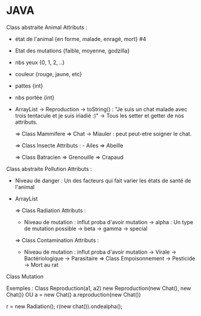 JAVA
====
Class abstraite Animal
Attributs :
- état de l'animal {en forme, malade, enragé, mort} #4
- Etat des mutations {faible, moyenne, godzilla}
- nbs yeux {0, 1, 2, ..}
- couleur {rouge, jaune, etc}
- pattes {int}
- nbs portée {int}
- ArrayList<Mutation>
-> Reproduction
-> toString() : "Je suis un chat malade avec trois tentacule et je suis iriadié :)"
-> Tous les setter et getter de nos attributs.

    => Class Mammifere
        => Chat
        -> Miauler : peut peut-etre soigner le chat.

    => Class Insecte
        Attributs :
        - Ailes
        => Abeille

    => Class Batracien
        => Grenouille
        => Crapaud

Class abstraite Pollution
Attributs :
- Niveau de danger : Un des facteurs qui fait varier les états de santé de l'animal
- ArrayList<Mutation>

    =>  Class Radiation
    Attributs :
    - Niveau de mutation : influt proba d'avoir mutation
        -> alpha : Un type de mutation possible
        -> beta
        -> gamma
        -> special

    =>  Class Contamination
    Attributs :
    - Niveau de mutation : influt proba d'avoir mutation
        -> Virale
        -> Bactériologique
        -> Parasitaire
    =>  Class Empoisonnement
        -> Pesticide
        -> Mort au rat

Class Mutation

Exemples :
Class Reproduction(a1, a2)
new Reproduction(new Chat(), new Chat())
OU
a = new Chat()
a.reproduction(new Chat())

r = new Radiation();
r(new chat()).ondealpha();
